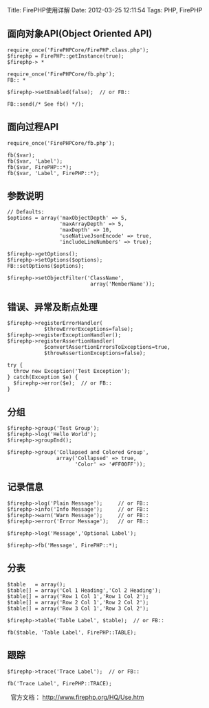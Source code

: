 Title: FirePHP使用详解
Date: 2012-03-25 12:11:54
Tags: PHP, FirePHP


##  面向对象API(Object Oriented API) 
    
    
    require_once('FirePHPCore/FirePHP.class.php');
    $firephp = FirePHP::getInstance(true);
    $firephp-> *
    
    require_once('FirePHPCore/fb.php');
    FB:: *
    
    $firephp->setEnabled(false);  // or FB::
    
    FB::send(/* See fb() */);

## 面向过程API 
    
    
    require_once('FirePHPCore/fb.php');
    
    fb($var);
    fb($var, 'Label');
    fb($var, FirePHP::*);
    fb($var, 'Label', FirePHP::*);

## 参数说明 
    
    
    // Defaults:
    $options = array('maxObjectDepth' => 5,
                     'maxArrayDepth' => 5,
                     'maxDepth' => 10,
                     'useNativeJsonEncode' => true,
                     'includeLineNumbers' => true);
    
    $firephp->getOptions();
    $firephp->setOptions($options);
    FB::setOptions($options);
    
    $firephp->setObjectFilter('ClassName',
                               array('MemberName'));

## 错误、异常及断点处理 
    
    
    $firephp->registerErrorHandler(
                $throwErrorExceptions=false);
    $firephp->registerExceptionHandler();
    $firephp->registerAssertionHandler(
                $convertAssertionErrorsToExceptions=true,
                $throwAssertionExceptions=false);
    
    try {
      throw new Exception('Test Exception');
    } catch(Exception $e) {
      $firephp->error($e);  // or FB::
    }

## 分组 
    
    
    $firephp->group('Test Group');
    $firephp->log('Hello World');
    $firephp->groupEnd();
    
    $firephp->group('Collapsed and Colored Group',
                    array('Collapsed' => true,
                          'Color' => '#FF00FF'));

## 记录信息 
    
    
    $firephp->log('Plain Message');     // or FB::
    $firephp->info('Info Message');     // or FB::
    $firephp->warn('Warn Message');     // or FB::
    $firephp->error('Error Message');   // or FB::
    
    $firephp->log('Message','Optional Label');
    
    $firephp->fb('Message', FirePHP::*);

## 分表 
    
    
    $table   = array();
    $table[] = array('Col 1 Heading','Col 2 Heading');
    $table[] = array('Row 1 Col 1','Row 1 Col 2');
    $table[] = array('Row 2 Col 1','Row 2 Col 2');
    $table[] = array('Row 3 Col 1','Row 3 Col 2');
    
    $firephp->table('Table Label', $table);  // or FB::
    
    fb($table, 'Table Label', FirePHP::TABLE);

## 跟踪 
    
    
    $firephp->trace('Trace Label');  // or FB::
    
    fb('Trace Label', FirePHP::TRACE);

  官方文档： <http://www.firephp.org/HQ/Use.htm>
